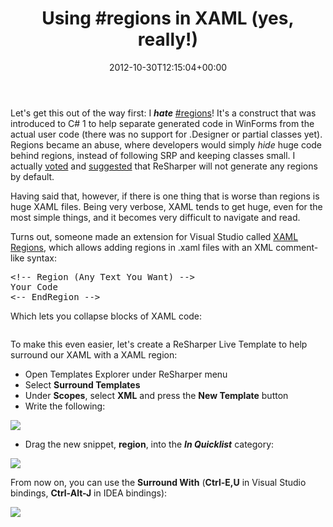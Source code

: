 ﻿---
title: 'Using #regions in XAML (yes, really!)'
date: 2012-10-30T12:15:04+00:00
---
<img style="background-image: none; float: right; padding-top: 0px; padding-left: 0px; margin: 0px 0px 0px 5px; display: inline; padding-right: 0px; border-width: 0px;" title="" src="http://i0.wp.com/hmemcpy.com/wp-content/uploads/2012/10/457236971_3abe1f2afb.jpg?resize=244%2C184" alt="" align="right" border="0" data-recalc-dims="1" />Let's get this out of the way first: I **_hate_** [#regions](http://msdn.microsoft.com/en-us/library/9a1ybwek.aspx)! It's a construct that was introduced to C# 1 to help separate generated code in WinForms from the actual user code (there was no support for .Designer or partial classes yet). Regions became an abuse, where developers would simply _hide_ huge code behind regions, instead of following SRP and keeping classes small. I actually [voted](http://youtrack.jetbrains.com/issue/RSRP-305779) and [suggested](http://youtrack.jetbrains.com/issue/RSRP-330110) that ReSharper will not generate any regions by default.

Having said that, however, if there is one thing that is worse than regions is huge XAML files. Being very verbose, XAML tends to get huge, even for the most simple things, and it becomes very difficult to navigate and read.

Turns out, someone made an extension for Visual Studio called [XAML Regions](http://visualstudiogallery.msdn.microsoft.com/3c534623-bb05-417f-afc0-c9e26bf0e177), which allows adding regions in .xaml files with an XML comment-like syntax:

<pre>&lt;!-- Region (Any Text You Want) --&gt;
Your Code
&lt;-- EndRegion --&gt;</pre>

Which lets you collapse blocks of XAML code:

<img src="http://i2.wp.com/visualstudiogallery.msdn.microsoft.com/site/view/file/46783/1/XAMLRegionsBig.png?w=900" alt="" data-recalc-dims="1" />

To make this even easier, let's create a ReSharper Live Template to help surround our XAML with a XAML region:

  * Open Templates Explorer under ReSharper menu
  * Select **Surround Templates**
  * Under **Scopes**, select **XML** and press the **New Template** button
  * Write the following:

![](http://i2.wp.com/hmemcpy.com/wp-content/uploads/2012/10/SNAGHTML56004f2.png)

  * Drag the new snippet, **region**, into the _**In Quicklist**_ category:

![](http://i2.wp.com/hmemcpy.com/wp-content/uploads/2012/10/SNAGHTML5a7c802.png)

From now on, you can use the **Surround With** (**Ctrl-E,U** in Visual Studio bindings, **Ctrl-Alt-J** in IDEA bindings):

![](http://i2.wp.com/hmemcpy.com/wp-content/uploads/2012/10/image82.png)
